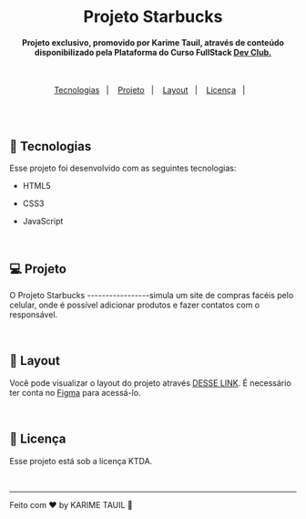 <h1 align="center"> Projeto Starbucks </h1>

<h4 align="center"> Projeto exclusivo, promovido por Karime Tauil, através de conteúdo disponibilizado pela Plataforma do Curso FullStack <a href="https://rodolfomori.com.br/devclub" target="_blank"> Dev Club. </a> </h4>

  <br>

<p align="center">
  <a href="#-tecnologias">Tecnologias</a>&nbsp;&nbsp;&nbsp;|&nbsp;&nbsp;&nbsp;
  <a href="#-projeto">Projeto</a>&nbsp;&nbsp;&nbsp;|&nbsp;&nbsp;&nbsp;
  <a href="#-layout">Layout</a>&nbsp;&nbsp;&nbsp;|&nbsp;&nbsp;&nbsp;
  <a href="#memo-licença">Licença</a>&nbsp;&nbsp;&nbsp;|&nbsp;&nbsp;&nbsp;
</p>

   <br>
    
<div align="center">
    <img src="   " width="600px">
  </div>

   <br>

## 🚀 Tecnologias

Esse projeto foi desenvolvido com as seguintes tecnologias:

- HTML5
- CSS3
- JavaScript

  <br>

## 💻 Projeto

O Projeto Starbucks -----------------simula um site de compras facéis pelo celular, onde é possível adicionar produtos e fazer contatos com o responsável.

  <br>

## 🔖 Layout

Você pode visualizar o layout do projeto através [DESSE LINK](https://www.figma.com/file/NLeHPJXuYE08PPmRce9nhP/Shopping-via-mobile-illustration?node-id=0%3A1). É necessário ter conta no [Figma](https://figma.com) para acessá-lo.

  <br>

## :memo: Licença

Esse projeto está sob a licença KTDA.

  <br>

---

Feito com ♥ by KARIME TAUIL :wave:  
